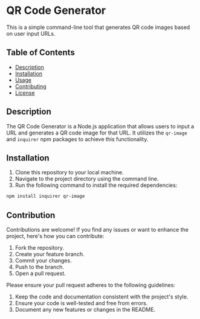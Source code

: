 # QR Code Generator

This is a simple command-line tool that generates QR code images based on user input URLs.

## Table of Contents

- [Description](#description)
- [Installation](#installation)
- [Usage](#usage)
- [Contributing](#contributing)
- [License](#license)

## Description

The QR Code Generator is a Node.js application that allows users to input a URL and generates a QR code image for that URL. It utilizes the `qr-image` and `inquirer` npm packages to achieve this functionality.

## Installation

1. Clone this repository to your local machine.
2. Navigate to the project directory using the command line.
3. Run the following command to install the required dependencies:

```bash
npm install inquirer qr-image
```

## Contribution

Contributions are welcome! If you find any issues or want to enhance the project, here's how you can contribute:

1. Fork the repository.
2. Create your feature branch.
3. Commit your changes.
4. Push to the branch.
5. Open a pull request.

Please ensure your pull request adheres to the following guidelines:

1. Keep the code and documentation consistent with the project's style.
2. Ensure your code is well-tested and free from errors.
3. Document any new features or changes in the README.
